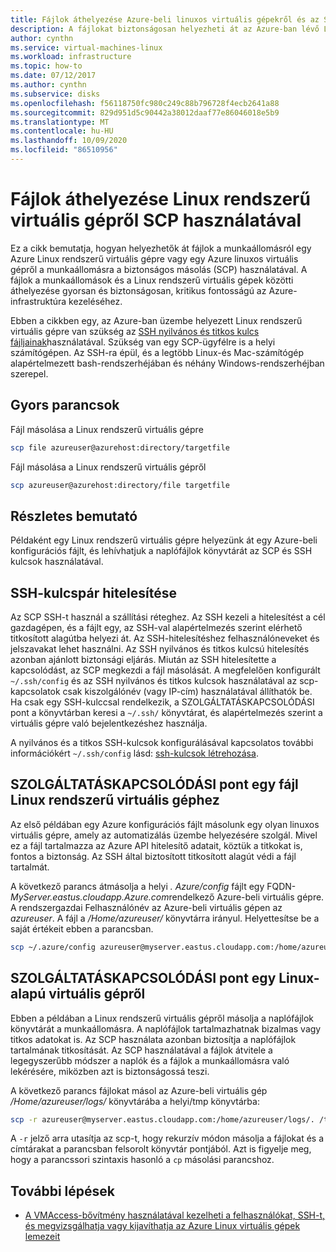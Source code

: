 ```yaml
---
title: Fájlok áthelyezése Azure-beli linuxos virtuális gépekről és az SCP használatával
description: A fájlokat biztonságosan helyezheti át az Azure-ban lévő Linux rendszerű virtuális gépekre az SCP és egy SSH-kulcspár használatával.
author: cynthn
ms.service: virtual-machines-linux
ms.workload: infrastructure
ms.topic: how-to
ms.date: 07/12/2017
ms.author: cynthn
ms.subservice: disks
ms.openlocfilehash: f56118750fc980c249c88b796728f4ecb2641a88
ms.sourcegitcommit: 829d951d5c90442a38012daaf77e86046018e5b9
ms.translationtype: MT
ms.contentlocale: hu-HU
ms.lasthandoff: 10/09/2020
ms.locfileid: "86510956"
---
```

# <a name="move-files-to-and-from-a-linux-vm-using-scp"></a>Fájlok áthelyezése Linux rendszerű virtuális gépről SCP használatával

Ez a cikk bemutatja, hogyan helyezhetők át fájlok a munkaállomásról egy Azure Linux rendszerű virtuális gépre vagy egy Azure linuxos virtuális gépről a munkaállomásra a biztonságos másolás (SCP) használatával. A fájlok a munkaállomások és a Linux rendszerű virtuális gépek közötti áthelyezése gyorsan és biztonságosan, kritikus fontosságú az Azure-infrastruktúra kezeléséhez. 

Ebben a cikkben egy, az Azure-ban üzembe helyezett Linux rendszerű virtuális gépre van szükség az [SSH nyilvános és titkos kulcs fájljainak](mac-create-ssh-keys.md?toc=%2fazure%2fvirtual-machines%2flinux%2ftoc.json)használatával. Szükség van egy SCP-ügyfélre is a helyi számítógépen. Az SSH-ra épül, és a legtöbb Linux-és Mac-számítógép alapértelmezett bash-rendszerhéjában és néhány Windows-rendszerhéjban szerepel.

## <a name="quick-commands"></a>Gyors parancsok

Fájl másolása a Linux rendszerű virtuális gépre

```bash
scp file azureuser@azurehost:directory/targetfile
```

Fájl másolása a Linux rendszerű virtuális gépről

```bash
scp azureuser@azurehost:directory/file targetfile
```

## <a name="detailed-walkthrough"></a>Részletes bemutató

Példaként egy Linux rendszerű virtuális gépre helyezünk át egy Azure-beli konfigurációs fájlt, és lehívhatjuk a naplófájlok könyvtárát az SCP és SSH kulcsok használatával.   

## <a name="ssh-key-pair-authentication"></a>SSH-kulcspár hitelesítése

Az SCP SSH-t használ a szállítási réteghez. Az SSH kezeli a hitelesítést a cél gazdagépen, és a fájlt egy, az SSH-val alapértelmezés szerint elérhető titkosított alagútba helyezi át. Az SSH-hitelesítéshez felhasználóneveket és jelszavakat lehet használni. Az SSH nyilvános és titkos kulcsú hitelesítés azonban ajánlott biztonsági eljárás. Miután az SSH hitelesítette a kapcsolódást, az SCP megkezdi a fájl másolását. A megfelelően konfigurált `~/.ssh/config` és az SSH nyilvános és titkos kulcsok használatával az scp-kapcsolatok csak kiszolgálónév (vagy IP-cím) használatával állíthatók be. Ha csak egy SSH-kulccsal rendelkezik, a SZOLGÁLTATÁSKAPCSOLÓDÁSI pont a könyvtárban keresi a `~/.ssh/` könyvtárat, és alapértelmezés szerint a virtuális gépre való bejelentkezéshez használja.

A nyilvános és a titkos SSH-kulcsok konfigurálásával kapcsolatos további információkért `~/.ssh/config` lásd: [ssh-kulcsok létrehozása](mac-create-ssh-keys.md?toc=%2fazure%2fvirtual-machines%2flinux%2ftoc.json).

## <a name="scp-a-file-to-a-linux-vm"></a>SZOLGÁLTATÁSKAPCSOLÓDÁSI pont egy fájl Linux rendszerű virtuális géphez

Az első példában egy Azure konfigurációs fájlt másolunk egy olyan linuxos virtuális gépre, amely az automatizálás üzembe helyezésére szolgál. Mivel ez a fájl tartalmazza az Azure API hitelesítő adatait, köztük a titkokat is, fontos a biztonság. Az SSH által biztosított titkosított alagút védi a fájl tartalmát.

A következő parancs átmásolja a helyi *. Azure/config* fájlt egy FQDN- *MyServer.eastus.cloudapp.Azure.com*rendelkező Azure-beli virtuális gépre. A rendszergazdai Felhasználónév az Azure-beli virtuális gépen az *azureuser*. A fájl a */Home/azureuser/* könyvtárra irányul. Helyettesítse be a saját értékeit ebben a parancsban.

```bash
scp ~/.azure/config azureuser@myserver.eastus.cloudapp.com:/home/azureuser/config
```

## <a name="scp-a-directory-from-a-linux-vm"></a>SZOLGÁLTATÁSKAPCSOLÓDÁSI pont egy Linux-alapú virtuális gépről

Ebben a példában a Linux rendszerű virtuális gépről másolja a naplófájlok könyvtárát a munkaállomásra. A naplófájlok tartalmazhatnak bizalmas vagy titkos adatokat is. Az SCP használata azonban biztosítja a naplófájlok tartalmának titkosítását. Az SCP használatával a fájlok átvitele a legegyszerűbb módszer a naplók és a fájlok a munkaállomásra való lekérésére, miközben azt is biztonságossá teszi.

A következő parancs fájlokat másol az Azure-beli virtuális gép */Home/azureuser/logs/* könyvtárába a helyi/tmp könyvtárba:

```bash
scp -r azureuser@myserver.eastus.cloudapp.com:/home/azureuser/logs/. /tmp/
```

A `-r` jelző arra utasítja az scp-t, hogy rekurzív módon másolja a fájlokat és a címtárakat a parancsban felsorolt könyvtár pontjából.  Azt is figyelje meg, hogy a parancssori szintaxis hasonló a `cp` másolási parancshoz.

## <a name="next-steps"></a>További lépések

* [A VMAccess-bővítmény használatával kezelheti a felhasználókat, SSH-t, és megvizsgálhatja vagy kijavíthatja az Azure Linux virtuális gépek lemezeit](../extensions/vmaccess.md?toc=/azure/virtual-machines/linux/toc.json)
